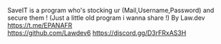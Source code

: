 SaveIT is a program who's stocking ur (Mail,Username,Password) and secure them ! (Just a little old program i wanna share !)
By Law.dev 
https://t.me/EPANAFR                          
https://github.com/Lawdev6 
https://discord.gg/D3rFRxAS3H
